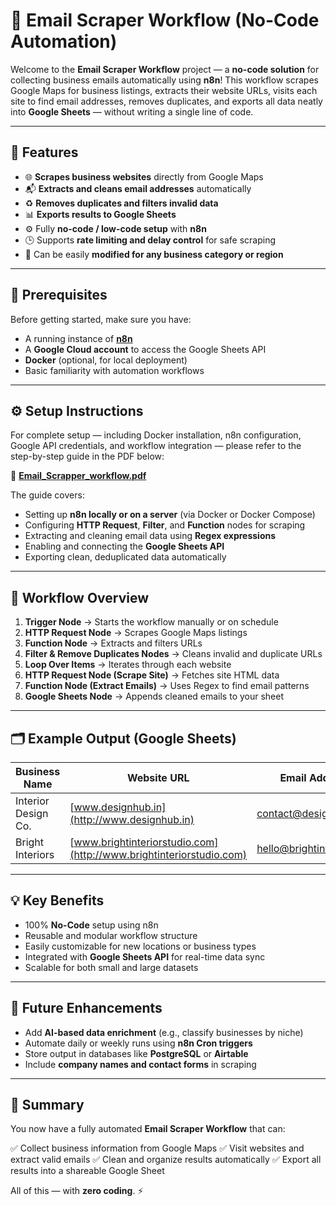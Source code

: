 
# 📧 Email Scraper Workflow (No-Code Automation)

Welcome to the **Email Scraper Workflow** project — a **no-code solution** for collecting business emails automatically using **n8n**!
This workflow scrapes Google Maps for business listings, extracts their website URLs, visits each site to find email addresses, removes duplicates, and exports all data neatly into **Google Sheets** — without writing a single line of code.

---

## 🚀 Features

* 🌐 **Scrapes business websites** directly from Google Maps
* 📬 **Extracts and cleans email addresses** automatically
* ♻️ **Removes duplicates and filters invalid data**
* 📊 **Exports results to Google Sheets**
* ⚙️ Fully **no-code / low-code setup** with **n8n**
* 🕒 Supports **rate limiting and delay control** for safe scraping
* 🧩 Can be easily **modified for any business category or region**

---

## 🧩 Prerequisites

Before getting started, make sure you have:

* A running instance of [**n8n**](https://n8n.io/)
* A **Google Cloud account** to access the Google Sheets API
* **Docker** (optional, for local deployment)
* Basic familiarity with automation workflows

---

## ⚙️ Setup Instructions

For complete setup — including Docker installation, n8n configuration, Google API credentials, and workflow integration —
please refer to the step-by-step guide in the PDF below:

📘 **[Email_Scrapper_workflow.pdf](./Email_Scrapper_workflow.pdf)**

The guide covers:

* Setting up **n8n locally or on a server** (via Docker or Docker Compose)
* Configuring **HTTP Request**, **Filter**, and **Function** nodes for scraping
* Extracting and cleaning email data using **Regex expressions**
* Enabling and connecting the **Google Sheets API**
* Exporting clean, deduplicated data automatically

---

## 🧠 Workflow Overview

1. **Trigger Node** → Starts the workflow manually or on schedule
2. **HTTP Request Node** → Scrapes Google Maps listings
3. **Function Node** → Extracts and filters URLs
4. **Filter & Remove Duplicates Nodes** → Cleans invalid and duplicate URLs
5. **Loop Over Items** → Iterates through each website
6. **HTTP Request Node (Scrape Site)** → Fetches site HTML data
7. **Function Node (Extract Emails)** → Uses Regex to find email patterns
8. **Google Sheets Node** → Appends cleaned emails to your sheet

---

## 🗂 Example Output (Google Sheets)

| Business Name       | Website URL                                                         | Email Address                                               | Source Link                                |
| ------------------- | ------------------------------------------------------------------- | ----------------------------------------------------------- | ------------------------------------------ |
| Interior Design Co. | [www.designhub.in](http://www.designhub.in)                         | [contact@designhub.in](mailto:contact@designhub.in)         | [Google Maps](https://maps.google.com/...) |
| Bright Interiors    | [www.brightinteriorstudio.com](http://www.brightinteriorstudio.com) | [hello@brightinterior.com](mailto:hello@brightinterior.com) | [Google Maps](https://maps.google.com/...) |

----

## 💡 Key Benefits

* 100% **No-Code** setup using n8n
* Reusable and modular workflow structure
* Easily customizable for new locations or business types
* Integrated with **Google Sheets API** for real-time data sync
* Scalable for both small and large datasets

---

## 🧩 Future Enhancements

* Add **AI-based data enrichment** (e.g., classify businesses by niche)
* Automate daily or weekly runs using **n8n Cron triggers**
* Store output in databases like **PostgreSQL** or **Airtable**
* Include **company names and contact forms** in scraping

---

## 🏁 Summary

You now have a fully automated **Email Scraper Workflow** that can:

✅ Collect business information from Google Maps
✅ Visit websites and extract valid emails
✅ Clean and organize results automatically
✅ Export all results into a shareable Google Sheet

All of this — with **zero coding**. ⚡

